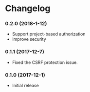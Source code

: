 # Changelog

### 0.2.0 (2018-1-12)
* Support project-based authorization
* Improve security

### 0.1.1 (2017-12-7)
* Fixed the CSRF protection issue.

### 0.1.0 (2017-12-1)
* Initial release
